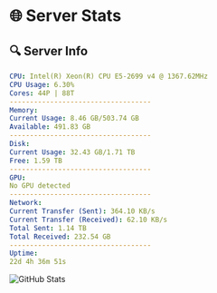 # 🌐 Server Stats
## 🔍 Server Info
```yaml
CPU: Intel(R) Xeon(R) CPU E5-2699 v4 @ 1367.62MHz
CPU Usage: 6.30%
Cores: 44P | 88T
-----------------------------------
Memory:
Current Usage: 8.46 GB/503.74 GB
Available: 491.83 GB
-----------------------------------
Disk:
Current Usage: 32.43 GB/1.71 TB
Free: 1.59 TB
-----------------------------------
GPU:
No GPU detected
-----------------------------------
Network:
Current Transfer (Sent): 364.10 KB/s
Current Transfer (Received): 62.10 KB/s
Total Sent: 1.14 TB
Total Received: 232.54 GB
-----------------------------------
Uptime:
22d 4h 36m 51s
```
![GitHub Stats](https://img.shields.io/badge/Updated-2025-05-11_21:45:39-blue)